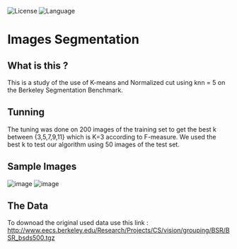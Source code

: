 ![License](https://img.shields.io/badge/License-MIT%20-red.svg)
![Language](https://img.shields.io/badge/language-Python%20-blue.svg)

# Images Segmentation
## What is this ?
This is a study of the use of K-means and Normalized cut using knn = 5  on the Berkeley Segmentation Benchmark.

## Tunning
The tuning was done on 200 images of the training set to get the best k between {3,5,7,9,11} which is K=3 according to F-measure.
We used the best k to test our algorithm using 50 images of the test set.

## Sample Images
![image](https://user-images.githubusercontent.com/58489322/161772648-17641284-772d-44c0-9d15-4485be20eb52.png)
![image](https://user-images.githubusercontent.com/58489322/161773045-ea346616-9509-42ea-ada5-9a0b48119585.png)

## The Data
To downoad the original used data use this link : http://www.eecs.berkeley.edu/Research/Projects/CS/vision/grouping/BSR/BSR_bsds500.tgz
